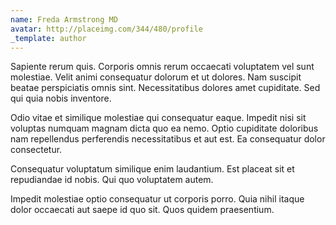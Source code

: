 ```yaml
---
name: Freda Armstrong MD
avatar: http://placeimg.com/344/480/profile
_template: author
---
```

Sapiente rerum quis. Corporis omnis rerum occaecati voluptatem vel sunt molestiae. Velit animi consequatur dolorum et ut dolores. Nam suscipit beatae perspiciatis omnis sint. Necessitatibus dolores amet cupiditate. Sed qui quia nobis inventore.
  
Odio vitae et similique molestiae qui consequatur eaque. Impedit nisi sit voluptas numquam magnam dicta quo ea nemo. Optio cupiditate doloribus nam repellendus perferendis necessitatibus et aut est. Ea consequatur dolor consectetur.
  
Consequatur voluptatum similique enim laudantium. Est placeat sit et repudiandae id nobis. Qui quo voluptatem autem.
  
Impedit molestiae optio consequatur ut corporis porro. Quia nihil itaque dolor occaecati aut saepe id quo sit. Quos quidem praesentium.
